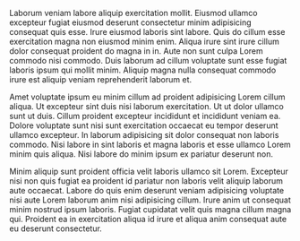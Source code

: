 Laborum veniam labore aliquip exercitation mollit. Eiusmod ullamco excepteur fugiat eiusmod deserunt consectetur minim adipisicing consequat quis esse. Irure eiusmod laboris sint labore. Quis do cillum esse exercitation magna non eiusmod minim enim. Aliqua irure sint irure cillum dolor consequat proident do magna in in. Aute non sunt culpa Lorem commodo nisi commodo. Duis laborum ad cillum voluptate sunt esse fugiat laboris ipsum qui mollit minim. Aliquip magna nulla consequat commodo irure est aliquip veniam reprehenderit laborum et.

Amet voluptate ipsum eu minim cillum ad proident adipisicing Lorem cillum aliqua. Ut excepteur sint duis nisi laborum exercitation. Ut ut dolor ullamco sunt ut duis. Cillum proident excepteur incididunt et incididunt veniam ea. Dolore voluptate sunt nisi sunt exercitation occaecat eu tempor deserunt ullamco excepteur. In laborum adipisicing sit dolor consequat non laboris commodo. Nisi labore in sint laboris et magna laboris et esse ullamco Lorem minim quis aliqua. Nisi labore do minim ipsum ex pariatur deserunt non.

Minim aliquip sunt proident officia velit laboris ullamco sit Lorem. Excepteur nisi non quis fugiat ea proident id pariatur non laboris velit aliquip laborum aute occaecat. Labore do quis enim deserunt veniam adipisicing voluptate nisi aute Lorem laborum anim nisi adipisicing cillum. Irure anim ut consequat minim nostrud ipsum laboris. Fugiat cupidatat velit quis magna cillum magna qui. Proident ea in exercitation aliqua id irure et aliqua anim consequat aute eu deserunt consectetur.